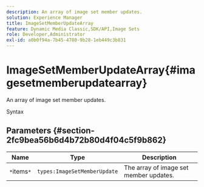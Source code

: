 ```yaml
---
description: An array of image set member updates.
solution: Experience Manager
title: ImageSetMemberUpdateArray
feature: Dynamic Media Classic,SDK/API,Image Sets
role: Developer,Administrator
exl-id: a0b0f94a-7b45-4780-9b28-1eb449c3b831
---
```

# ImageSetMemberUpdateArray{#imagesetmemberupdatearray}

An array of image set member updates.

 Syntax 

## Parameters {#section-2fc9bea56b6d4b72b80d4f04c5f9b862}

|  Name  | Type  | Description  |
|---|---|---|
|  `*`items`*`  | `types:ImageSetMemberUpdate`  | The array of image set member updates.  |
